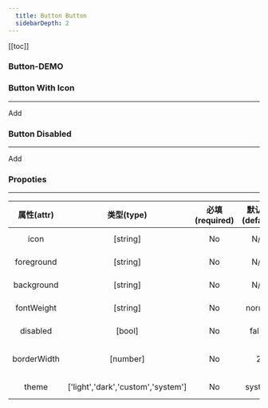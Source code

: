 ```yaml
---
  title: Button Button
  sidebarDepth: 2
---
```

  
[[toc]]

### Button-DEMO 

<fv-button></fv-button>

### Button With Icon
---
<fv-button icon="CalculatorAddition" theme="dark">Add</fv-button>

### Button Disabled
---
<fv-button disabled icon="CalculatorAddition">Add</fv-button>

### Propoties
---
| 属性(attr)  |             类型(type)             | 必填(required) | 默认值(default) |     说明(statement)     |
|:-----------:|:----------------------------------:|:--------------:|:---------------:|:-----------------------:|
|    icon     |              [string]              |       No       |       N/A       |  Icon with Fabric-Icon  |
| foreground  |              [string]              |       No       |       N/A       |    Button foreground    |
| background  |              [string]              |       No       |       N/A       |    Button background    |
| fontWeight  |              [string]              |       No       |     normal      | Button text font weight |
|  disabled   |               [bool]               |       No       |      false      |     Disabled Button     |
| borderWidth |              [number]              |       No       |        2        |   Button border width   |
|    theme    | ['light','dark','custom','system'] |       No       |     system      |      Custom theme       |